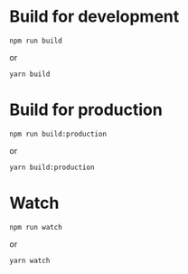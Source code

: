 # Build for development

```
npm run build
```

or

```
yarn build
```

# Build for production
```
npm run build:production
```

or

```
yarn build:production
```

# Watch
```
npm run watch
```

or

```
yarn watch
```

